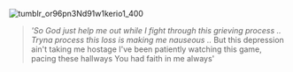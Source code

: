 ![tumblr_or96pn3Nd91w1kerio1_400](https://github.com/user-attachments/assets/fc5e8f0c-0074-40a7-b6c3-8037f5157929)

>*'So God just help me out while I fight through this grieving process ..* <br>
>*Tryna process this loss is making me nauseous ..*
But this depression ain't taking me hostage
I've been patiently watching this game, pacing these hallways
 You had faith in me always'
  
